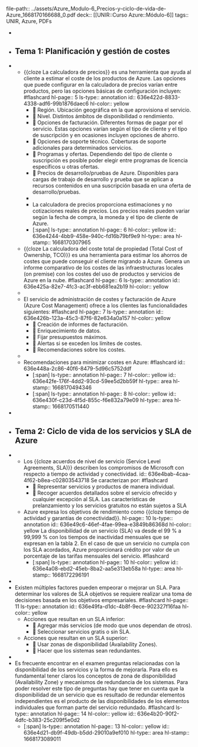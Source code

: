 file-path:: ../assets/Azure_Modulo-6_Precios-y-ciclo-de-vida-de-Azure_1668170166688_0.pdf
deck:: [[UNIR::Curso Azure::Módulo-6]]
tags:: UNIR, Azure, PDFs

-
- ## Tema 1: Planificación y gestión de costes
-
	- {{cloze La calculadora de precios}} es una herramienta que ayuda al cliente a estimar el coste de los productos de Azure. Las opciones que puede configurar en la calculadora de precios varían entre productos, pero las opciones básicas de configuración incluyen: #flashcard
	  hl-page:: 5
	  ls-type:: annotation
	  id:: 636e422d-8833-4338-adf6-99b1876daec6
	  hl-color:: yellow
		-  Región. Ubicación geográfica en la que aprovisiona el servicio.
		-  Nivel. Distintos ámbitos de disponibilidad o rendimiento.
		-  Opciones de facturación. Diferentes formas de pagar por el servicio. Estas opciones varían según el tipo de cliente y el tipo de suscripción y en ocasiones incluyen opciones de ahorro.
		-  Opciones de soporte técnico. Coberturas de soporte adicionales para determinados servicios.
		-  Programas y ofertas. Dependiendo del tipo de cliente o suscripción es posible poder elegir entre programas de licencia específicos u otras ofertas.
		-  Precios de desarrollo/pruebas de Azure. Disponibles para cargas de trabajo de desarrollo y prueba que se aplican a recursos contenidos en una suscripción basada en una oferta de desarrollo/pruebas.
		-
		- La calculadora de precios proporciona estimaciones y no cotizaciones reales de precios. Los precios reales pueden variar según la fecha de compra, la moneda y el tipo de cliente de Azure.
		- [:span]
		  ls-type:: annotation
		  hl-page:: 6
		  hl-color:: yellow
		  id:: 636e4244-4bb9-458e-940c-fd16b79bf9e9
		  hl-type:: area
		  hl-stamp:: 1668170307965
	- {{cloze La calculadora del coste total de propiedad (Total Cost of Ownership, TCO)}} es una herramienta para estimar los ahorros de costes que puede conseguir el cliente migrando a Azure. Genera un informe comparativo de los costes de las infraestructuras locales (on premise) con los costes del uso de productos y servicios de Azure en la nube. #flashcard
	  hl-page:: 6
	  ls-type:: annotation
	  id:: 636e425a-82e7-4fc3-ac3f-ebb681ea2b19
	  hl-color:: yellow
	-
	- El servicio de administración de costes y facturación de Azure (Azure Cost Management) ofrece a los clientes las funcionalidades siguientes: #flashcard
	  hl-page:: 7
	  ls-type:: annotation
	  id:: 636e426b-123a-45c3-87f6-82e634a0a157
	  hl-color:: yellow
		-  Creación de informes de facturación.
		-  Enriquecimiento de datos.
		-  Fijar presupuestos máximos.
		-  Alertas si se exceden los límites de costes.
		-  Recomendaciones sobre los costes.
	-
	- Recomendaciones para minimizar costes en Azure: #flashcard
	  id:: 636e448a-2c86-40f6-8479-5d96c5752ddf
		- [:span]
		  ls-type:: annotation
		  hl-page:: 7
		  hl-color:: yellow
		  id:: 636e42fe-176f-4dd2-93cd-59ee5d2bb59f
		  hl-type:: area
		  hl-stamp:: 1668170494346
		- [:span]
		  ls-type:: annotation
		  hl-page:: 8
		  hl-color:: yellow
		  id:: 636e430f-c23d-4f5d-855c-f6e832a79e09
		  hl-type:: area
		  hl-stamp:: 1668170511440
-
- ## Tema 2: Ciclo de vida de los servicios y SLA de Azure
-
	- Los {{cloze acuerdos de nivel de servicio (Service Level Agreements, SLA)}} describen los compromisos de Microsoft con respecto a tiempo de actividad y conectividad. 
	  id:: 636e4bab-4caa-4f62-b8ea-c02803543718
	  Se caracterizan por: #flashcard
		-  Representar servicios y productos de manera individual.
		-  Recoger acuerdos detallados sobre el servicio ofrecido y cualquier excepción al SLA. Las características de prelanzamiento y los servicios gratuitos no están sujetos a SLA
	- Azure expresa los objetivos de rendimiento como {{cloze tiempo de actividad y garantías de conectividad}}. 
	  hl-page:: 10
	  ls-type:: annotation
	  id:: 636e49c6-46ef-4fae-99ea-e3849b86368d
	  hl-color:: yellow
	  La disponibilidad de un servicio (SLA) va desde el 99 % a 99,999 % con los tiempos de inactividad mensuales que se expresan en la tabla 2. 
	  En el caso de que un servicio no cumpla con los SLA acordados, Azure proporcionará crédito por valor de un porcentaje de las tarifas mensuales del servicio. #flashcard
		- [:span]
		  ls-type:: annotation
		  hl-page:: 10
		  hl-color:: yellow
		  id:: 636e4a08-ebd2-45eb-8ba2-aa5e313eb58a
		  hl-type:: area
		  hl-stamp:: 1668172296191
-
- Existen múltiples factores pueden empeorar o mejorar un SLA. Para determinar los valores de SLA objetivos se requiere realizar una toma de decisiones basada en los objetivos empresariales. #flashcard
  hl-page:: 11
  ls-type:: annotation
  id:: 636e49fa-d1dc-4b8f-9ece-902327f16faa
  hl-color:: yellow
	- Acciones que resultan en un SLA inferior:
		-  Agregar más servicios (de modo que unos dependan de otros).
		-  Seleccionar servicios gratis o sin SLA.
	- Acciones que resultan en un SLA superior:
		-  Usar zonas de disponibilidad (Availability Zones).
		-  Hacer que los sistemas sean redundantes.
-
- Es frecuente encontrar en el examen preguntas relacionadas con la disponibilidad de los servicios y la forma de mejorarla. Para ello es fundamental tener claros los conceptos de zona de disponibilidad (Availability Zone) y mecanismos de redundancia de los sistemas. Para poder resolver este tipo de preguntas hay que tener en cuenta que la disponibilidad de un servicio que es resultado de redundar elementos independientes es el producto de las disponibilidades de los elementos individuales que forman parte del servicio redundado. #flashcard
  ls-type:: annotation
  hl-page:: 14
  hl-color:: yellow
  id:: 636e4b20-90f2-4dfc-b383-25c209f5e0d2
	- [:span]
	  ls-type:: annotation
	  hl-page:: 13
	  hl-color:: yellow
	  id:: 636e4d21-db9f-49db-b5dd-29010a9ef010
	  hl-type:: area
	  hl-stamp:: 1668173089011
